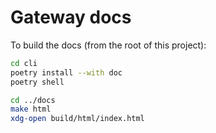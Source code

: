 # Gateway docs

To build the docs (from the root of this project):

```bash
cd cli
poetry install --with doc
poetry shell

cd ../docs
make html
xdg-open build/html/index.html
```
